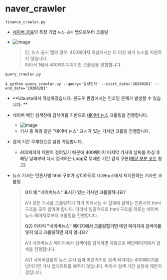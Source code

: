 # naver_crawler

`finance_crawler.py`

- [네이버 금융](https://finance.naver.com/)의 특정 기업 `뉴스·공시` 탭으로부터 크롤링

- ![image](https://user-images.githubusercontent.com/38639633/140779753-a08edee8-8e52-4b1a-a14e-73469550d417.png)

	> 단, 뉴스·공시 탭의 경우, 400페이지 이상에서는 더 이상 과거 뉴스를 지원하지 않습니다.  
	> 따라서 1에서 400페이지까지만 크롤링을 진행합니다. 

	

`query_crawler.py`

```
$ python query_crawler.py --query='삼성전자' --start_date='20200101' --end_date='20200201'

```

- **Ubuntu에서 작성하였습니다. 윈도우 환경에서는 인코딩 문제가 발생할 수 있습니다. **

- 네이버 메인 검색창에 검색어를 기반으로 [네이버 뉴스](https://news.naver.com/) 크롤링을 진행합니다. 

	- ![image](https://user-images.githubusercontent.com/38639633/140784382-1a751058-5ade-40dc-aa98-d4d36f1c2cbe.png)
	- 기사 중 위와 같은 "네이버 뉴스" 표시가 있는 기사만 크롤링 진행합니다. 

- 검색 기간 무제한으로 설정 가능합니다.

	- 400페이지 제한이 걸려있기 때문에 400페이지 마지막 기사의 날짜를 파싱 후 해당 날짜부터 다시 검색하는 Loop로 무제한 기간 검색 구현([해당 부분 코드](https://github.com/ydy8989/senticle-proj/blob/9c6545fa9a36ae25d2d87acb7d6e7cc250ac1151/naver_crawler/query_crawler.py#L40-L72) 참고)

- 뉴스 기사는 언론사별 html 구조가 상이하므로 `네이버뉴스`에서 재지원하는 기사만 크롤링

	> **Q1) 왜 "네이버뉴스" 표시가 있는 기사만 크롤링하나요?**
	>
	> A1) 모든 기사를 크롤링하기 하기 위해서는 수 십개에 달하는 언론사의 html 구조를 모두 알아야 합니다. 따라서 일괄적으로 html 구조를 이루는 네이버뉴스 페이지로부터 크롤링을 진행합니다. 
	>
	> **Q2) 어차피 "네이버뉴스" 페이지에서 크롤링할거면 메인 페이지에 검색어를 넣지 않고 크롤링하면 되지 않나요?**
	>
	> A1) 네이버뉴스 페이지에서 검색어를 검색하면 자동으로 메인페이지에서 검색을 진행합니다. 
	>
	> A2) 네이버금융의 뉴스·공시 탭과 마찬가지로 검색 페이지는 400페이지를 넘어가면 기사 업데이트를 해주지 않습니다. 따라서 검색 기간 설정에 제한이 걸립니다.